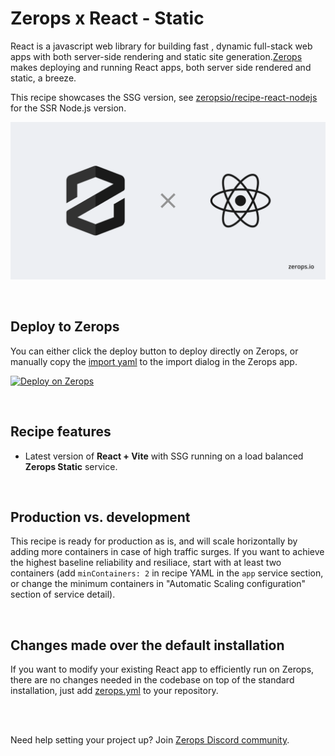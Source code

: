 # Zerops x React - Static

React is a javascript web library for building fast , dynamic full-stack web apps with both server-side rendering and static site generation.<a href="https://zerops.io/" target="_blank">Zerops</a> makes deploying and running React apps, both server side rendered and static, a breeze.

This recipe showcases the SSG version, see [zeropsio/recipe-react-nodejs](https://github.com/zeropsio/recipe-nextjs-static) for the SSR Node.js version.

![react](https://github.com/zeropsio/recipe-shared-assets/blob/main/covers/svg/cover-react.svg)

<br/>

## Deploy to Zerops

You can either click the deploy button to deploy directly on Zerops, or manually copy the [import yaml](https://github.com/zeropsio/recipe-react-static/blob/main/zerops-project-import.yml) to the import dialog in the Zerops app.

[![Deploy on Zerops](https://github.com/zeropsio/recipe-shared-assets/blob/main/deploy-button/green/deploy-button.svg)](https://app.zerops.io/recipe/react-static)

<br/>

## Recipe features
- Latest version of **React + Vite** with SSG running on a load balanced **Zerops Static** service.

<br/>

## Production vs. development
This recipe is ready for production as is, and will scale horizontally by adding more containers in case of high traffic surges. If you want to achieve the highest baseline reliability and resiliace, start with at least two containers (add `minContainers: 2` in recipe YAML in the `app` service section, or change the minimum containers in "Automatic Scaling configuration" section of service detail).

<br/>

## Changes made over the default installation
If you want to modify your existing React app to efficiently run on Zerops, there are no changes needed in the codebase on top of the standard installation, just add [zerops.yml](https://github.com/zeropsio/recipe-react-static/blob/main/zerops.yml) to your repository.

<br/>
<br/>

Need help setting your project up? Join [Zerops Discord community](https://discord.com/invite/WDvCZ54).
